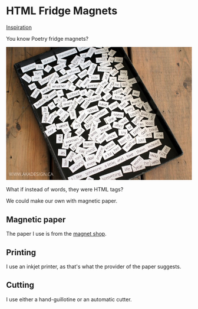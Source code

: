 # HTML Fridge Magnets

[Inspiration](https://nonnullish.pages.dev/posts/handwritten-websites/)

You know Poetry fridge magnets?

![Picture of poetry fridge magnets. Basically many small magnets, each with a word.](images/poetry-fridge-magnets.png)

What if instead of words, they were HTML tags?

We could make our own with magnetic paper.

## Magnetic paper

The paper I use is from the [magnet shop](https://www.themagnetshop.co.uk/magnetic-sheets-printable/a4-magnetic-photo-paper-inkjet-compatible-magnets-matt/).

## Printing

I use an inkjet printer, as that's what the provider of the paper suggests.

## Cutting

I use either a hand-guillotine or an automatic cutter.
